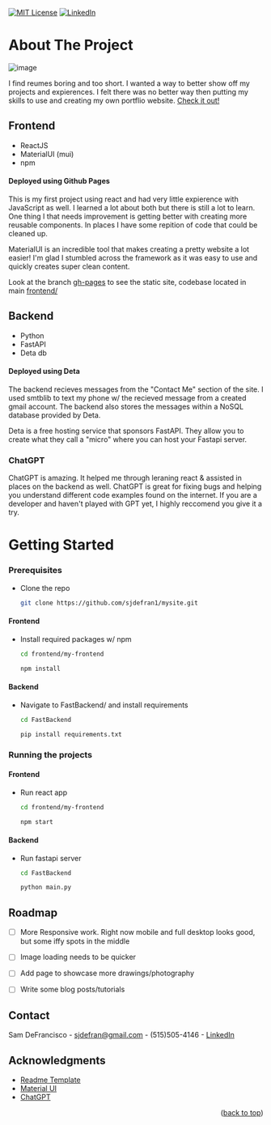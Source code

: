 


<!-- Improved compatibility of back to top link: See: https://github.com/othneildrew/Best-README-Template/pull/73 -->
<a name="readme-top"></a>
<!--
*** Thanks for checking out the Best-README-Template. If you have a suggestion
*** that would make this better, please fork the repo and create a pull request
*** or simply open an issue with the tag "enhancement".
*** Don't forget to give the project a star!
*** Thanks again! Now go create something AMAZING! :D
-->



<!-- PROJECT SHIELDS -->
<!--
*** I'm using markdown "reference style" links for readability.
*** Reference links are enclosed in brackets [ ] instead of parentheses ( ).
*** See the bottom of this document for the declaration of the reference variables
*** for contributors-url, forks-url, etc. This is an optional, concise syntax you may use.
*** https://www.markdownguide.org/basic-syntax/#reference-style-links
-->
[![MIT License][license-shield]][license-url]
[![LinkedIn][linkedin-shield]](https://www.linkedin.com/in/sam-defrancisco-4373361b3/)


<!-- ABOUT THE PROJECT -->
# About The Project

![image](https://user-images.githubusercontent.com/72476187/210121185-04c9a57e-7dbf-41fa-b378-740b5b556922.png)

I find reumes boring and too short. I wanted a way to better show off my projects and expierences. I felt there was no better way then putting my skills to use and creating my own portflio website.
<a href='https://sjdefran.com' target='_blank' rel='noreferrer'>Check it out!</a>
## Frontend
* ReactJS
* MaterialUI (mui)
* npm
#### Deployed using Github Pages

This is my first project using react and had very little expierence with JavaScript as well. I learned a lot about both but there is still a lot to learn. One thing I that needs improvement is getting better with creating more reusable components. In places I have some repition of code that could be cleaned up. 

MaterialUI is an incredible tool that makes creating a pretty website a lot easier! I'm glad I stumbled across the framework as it was easy to use and quickly creates
super clean content. 

Look at the branch <a href='https://github.com/sjdefran1/mysite/tree/gh-pages'>gh-pages</a> to see the static site, codebase located in main <a href='https://github.com/sjdefran1/mysite/tree/main/frontend'>frontend/</a>

## Backend
* Python
* FastAPI
* Deta db
#### Deployed using Deta
The backend recieves messages from the "Contact Me" section of the site. I used smtblib to text my phone w/ the recieved message from a created gmail account. The backend also stores the messages within a NoSQL database provided by Deta.

Deta is a free hosting service that sponsors FastAPI. They allow you to create what they call a "micro" where you can host your Fastapi server. 

### ChatGPT
ChatGPT is amazing. It helped me through leraning react & assisted in places on the backend as well. ChatGPT is great for fixing bugs and helping you understand different code examples found on the internet. If you are a developer and haven't played with GPT yet, I highly reccomend you give it a try. 

<!-- GETTING STARTED -->
# Getting Started


### Prerequisites

* Clone the repo

   ```sh
   git clone https://github.com/sjdefran1/mysite.git
   ```

#### Frontend
* Install required packages w/ npm

   ```sh
   cd frontend/my-frontend
   ```
   ```sh
   npm install
   ```
#### Backend
* Navigate to FastBackend/ and install requirements

  ```sh
  cd FastBackend
  ```
  
  ```sh
  pip install requirements.txt
  ```

### Running the projects

#### Frontend
* Run react app
  ```sh
  cd frontend/my-frontend
  ```
   
  ```sh
  npm start
  ```
 #### Backend
* Run fastapi server
  ```sh
  cd FastBackend
  ```

  ```sh
  python main.py
  ```



<!-- ROADMAP -->
## Roadmap

- [ ] More Responsive work. Right now mobile and full desktop looks good, but some iffy spots in the middle
- [ ] Image loading needs to be quicker
- [ ] Add page to showcase more drawings/photography
- [ ] Write some blog posts/tutorials 


<!-- CONTACT -->
## Contact

Sam DeFrancisco - sjdefran@gmail.com - (515)505-4146 -
[LinkedIn](https://www.linkedin.com/in/sam-defrancisco-4373361b3/)




<!-- ACKNOWLEDGMENTS -->
## Acknowledgments

* [Readme Template](https://github.com/othneildrew/Best-README-Template/blob/master/README.md)
* [Material UI](https://mui.com/)
* [ChatGPT](https://openai.com/blog/chatgpt/)


<p align="right">(<a href="#readme-top">back to top</a>)</p>



<!-- MARKDOWN LINKS & IMAGES -->
<!-- https://www.markdownguide.org/basic-syntax/#reference-style-links -->
[contributors-shield]: https://img.shields.io/github/contributors/othneildrew/Best-README-Template.svg?style=for-the-badge
[contributors-url]: https://github.com/othneildrew/Best-README-Template/graphs/contributors
[forks-shield]: https://img.shields.io/github/forks/othneildrew/Best-README-Template.svg?style=for-the-badge
[forks-url]: https://github.com/othneildrew/Best-README-Template/network/members
[stars-shield]: https://img.shields.io/github/stars/othneildrew/Best-README-Template.svg?style=for-the-badge
[stars-url]: https://github.com/othneildrew/Best-README-Template/stargazers
[issues-shield]: https://img.shields.io/github/issues/othneildrew/Best-README-Template.svg?style=for-the-badge
[issues-url]: https://github.com/othneildrew/Best-README-Template/issues
[license-shield]: https://img.shields.io/github/license/othneildrew/Best-README-Template.svg?style=for-the-badge
[license-url]: https://github.com/othneildrew/Best-README-Template/blob/master/LICENSE.txt
[linkedin-shield]: https://img.shields.io/badge/-LinkedIn-black.svg?style=for-the-badge&logo=linkedin&colorB=555
[linkedin-url]: https://linkedin.com/in/othneildrew
[product-screenshot]: images/screenshot.png
[Next.js]: https://img.shields.io/badge/next.js-000000?style=for-the-badge&logo=nextdotjs&logoColor=white
[Next-url]: https://nextjs.org/
[React.js]: https://img.shields.io/badge/React-20232A?style=for-the-badge&logo=react&logoColor=61DAFB
[React-url]: https://reactjs.org/
[Vue.js]: https://img.shields.io/badge/Vue.js-35495E?style=for-the-badge&logo=vuedotjs&logoColor=4FC08D
[Vue-url]: https://vuejs.org/
[Angular.io]: https://img.shields.io/badge/Angular-DD0031?style=for-the-badge&logo=angular&logoColor=white
[Angular-url]: https://angular.io/
[Svelte.dev]: https://img.shields.io/badge/Svelte-4A4A55?style=for-the-badge&logo=svelte&logoColor=FF3E00
[Svelte-url]: https://svelte.dev/
[Laravel.com]: https://img.shields.io/badge/Laravel-FF2D20?style=for-the-badge&logo=laravel&logoColor=white
[Laravel-url]: https://laravel.com
[Bootstrap.com]: https://img.shields.io/badge/Bootstrap-563D7C?style=for-the-badge&logo=bootstrap&logoColor=white
[Bootstrap-url]: https://getbootstrap.com
[JQuery.com]: https://img.shields.io/badge/jQuery-0769AD?style=for-the-badge&logo=jquery&logoColor=white
[JQuery-url]: https://jquery.com 
